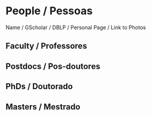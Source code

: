 # People / Pessoas
Name / GScholar / DBLP / Personal Page / Link to Photos

## Faculty / Professores

## Postdocs / Pos-doutores

## PhDs / Doutorado

## Masters / Mestrado





